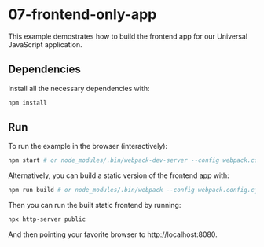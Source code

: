 # 07-frontend-only-app

This example demostrates how to build the frontend app for our Universal JavaScript application.

## Dependencies

Install all the necessary dependencies with:

```bash
npm install
```

## Run

To run the example in the browser (interactively):

```bash
npm start # or node_modules/.bin/webpack-dev-server --config webpack.config.cjs
```

Alternatively, you can build a static version of the frontend app with:

```bash
npm run build # or node_modules/.bin/webpack --config webpack.config.cjs
```

Then you can run the built static frontend by running:

```bash
npx http-server public
```

And then pointing your favorite browser to http://localhost:8080.
